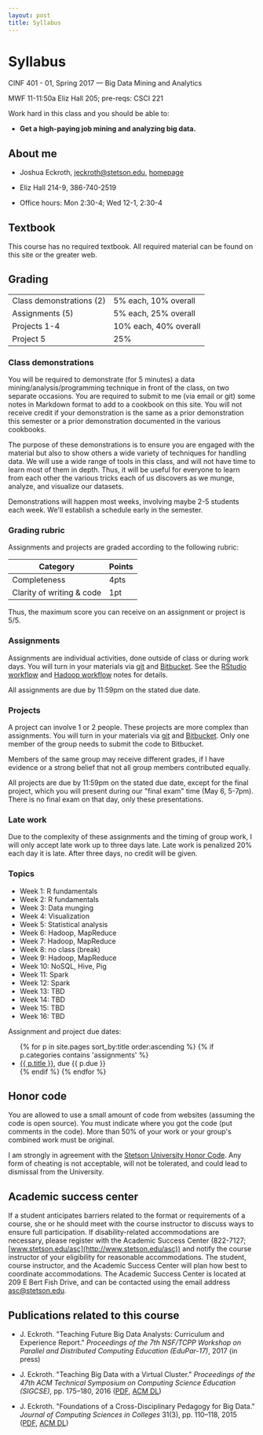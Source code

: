 ```yaml
---
layout: post
title: Syllabus
---
```


# Syllabus

CINF 401 - 01, Spring 2017 &mdash; Big Data Mining and Analytics

MWF 11-11:50a Eliz Hall 205; pre-reqs: CSCI 221

Work hard in this class and you should be able to:

- <b>Get a high-paying job mining and analyzing big data.</b>


## About me

- Joshua Eckroth, [jeckroth@stetson.edu](mailto:jeckroth@stetson.edu), [homepage](http://www2.stetson.edu/~jeckroth/)

- Eliz Hall 214-9, 386-740-2519

- Office hours: Mon 2:30-4; Wed 12-1, 2:30-4

## Textbook

This course has no required textbook. All required material can be found on this site or the greater web.

## Grading

<table>
<tr><td>Class demonstrations (2)</td><td>5% each, 10% overall</td></tr>
<tr><td>Assignments (5)</td><td>5% each, 25% overall</td></tr>
<tr><td>Projects 1-4</td><td>10% each, 40% overall</td></tr>
<tr><td>Project 5</td><td>25%</td></tr>
</table>

### Class demonstrations

You will be required to demonstrate (for 5 minutes) a data mining/analysis/programming technique in front of the class, on two separate occasions. You are required to submit to me (via email or git) some notes in Markdown format to add to a cookbook on this site. You will not receive credit if your demonstration is the same as a prior demonstration this semester or a prior demonstration documented in the various cookbooks.

The purpose of these demonstrations is to ensure you are engaged with the material but also to show others a wide variety of techniques for handling data. We will use a wide range of tools in this class, and will not have time to learn most of them in depth. Thus, it will be useful for everyone to learn from each other the various tricks each of us discovers as we munge, analyze, and visualize our datasets.

Demonstrations will happen most weeks, involving maybe 2-5 students each week. We'll establish a schedule early in the semester.

### Grading rubric

Assignments and projects are graded according to the following rubric:

| Category | Points |
| -------- | ------ |
| Completeness | 4pts |
| Clarity of writing & code | 1pt |

Thus, the maximum score you can receive on an assignment or project is 5/5.

### Assignments

Assignments are individual activities, done outside of class or during work days. You will turn in your materials via [git](/cookbook/git.html) and [Bitbucket](http://bitbucket.org). See the [RStudio workflow](/notes/rstudio-workflow.html) and [Hadoop workflow](/notes/hadoop-workflow.html) notes for details.

All assignments are due by 11:59pm on the stated due date.

### Projects

A project can involve 1 or 2 people. These projects are more complex than assignments. You will turn in your materials via [git](/cookbook/git.html) and [Bitbucket](http://bitbucket.org). Only one member of the group needs to submit the code to Bitbucket.

Members of the same group may receive different grades, if I have evidence or a strong belief that not all group members contributed equally.

All projects are due by 11:59pm on the stated due date, except for the final project, which you will present during our "final exam" time (May 6, 5-7pm). There is no final exam on that day, only these presentations.

### Late work

Due to the complexity of these assignments and the timing of group work, I will only accept late work up to three days late. Late work is penalized 20% each day it is late. After three days, no credit will be given.

### Topics

- Week 1: R fundamentals
- Week 2: R fundamentals
- Week 3: Data munging
- Week 4: Visualization
- Week 5: Statistical analysis
- Week 6: Hadoop, MapReduce
- Week 7: Hadoop, MapReduce
- Week 8: no class (break)
- Week 9: Hadoop, MapReduce
- Week 10: NoSQL, Hive, Pig
- Week 11: Spark
- Week 12: Spark
- Week 13: TBD
- Week 14: TBD
- Week 15: TBD
- Week 16: TBD

Assignment and project due dates:

<ul>
{% for p in site.pages sort_by:title order:ascending %}
{% if p.categories contains 'assignments' %}
<li>
<a href="{{ p.url }}">{{ p.title }}</a>, due {{ p.due }}
</li>
{% endif %}
{% endfor %}
</ul>


## Honor code

You are allowed to use a small amount of code from websites (assuming the code is open source). You must indicate where you got the code (put comments in the code). More than 50% of your work or your group's combined work must be original.

I am strongly in agreement with the [Stetson University Honor Code](http://www.stetson.edu/other/honor-system/). Any form of cheating is not acceptable, will not be tolerated, and could lead to dismissal from the University.

## Academic success center

If a student anticipates barriers related to the format or requirements of a course, she or he should meet with the course instructor to discuss ways to ensure full participation. If disability-related accommodations are necessary, please register with the Academic Success Center (822-7127; [www.stetson.edu/asc](http://www.stetson.edu/asc)) and notify the course instructor of your eligibility for reasonable accommodations. The student, course instructor, and the Academic Success Center will plan how best to coordinate accommodations. The Academic Success Center is located at 209 E Bert Fish Drive, and can be contacted using the email address [asc@stetson.edu](mailto:asc@stetson.edu).

## Publications related to this course

- J. Eckroth. "Teaching Future Big Data Analysts: Curriculum and Experience Report." *Proceedings of the 7th NSF/TCPP Workshop on Parallel and Distributed Computing Education (EduPar-17)*, 2017 (in press)


- J. Eckroth. "Teaching Big Data with a Virtual Cluster." *Proceedings of the 47th ACM Technical Symposium on Computing Science Education (SIGCSE)*, pp. 175–180, 2016 ([PDF](http://www2.stetson.edu/~jeckroth/downloads/eckroth-sigcse-2016.pdf), [ACM DL](http://dl.acm.org/citation.cfm?id=2844651))

- J. Eckroth. "Foundations of a Cross-Disciplinary Pedagogy for Big Data." *Journal of Computing Sciences in Colleges* 31(3), pp. 110–118, 2015 ([PDF](http://www2.stetson.edu/~jeckroth/downloads/eckroth-big-data-pedagogy-ccsc-eastern-2015-final.pdf), [ACM DL](http://dl.acm.org/citation.cfm?id=2835394))

